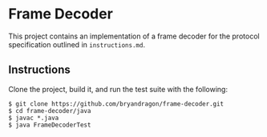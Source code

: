 # Frame Decoder

This project contains an implementation of a frame decoder for the protocol specification outlined in `instructions.md`.

## Instructions

Clone the project, build it, and run the test suite with the following:

```
$ git clone https://github.com/bryandragon/frame-decoder.git
$ cd frame-decoder/java
$ javac *.java
$ java FrameDecoderTest
```

